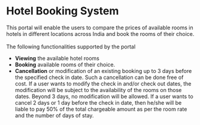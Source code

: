 # Hotel Booking System

This portal will enable the users to compare the prices of available rooms in hotels in different locations across India and book the rooms of their choice.<br/><br/>
The following functionalities supported by the portal<br/>
  - __Viewing__ the available hotel rooms
  - __Booking__ available rooms of their choice.
  - __Cancellation__ or modification of an existing booking up to 3 days before the specified check in date. Such a cancellation can be done free of cost. If a user wants to modify the check in
and/or check out dates, the modification will be subject to the availability of the rooms on those dates. Beyond 3 days, no modification will be allowed. If a user wants to cancel 2 days or 1 day before the check in date, then he/she will be liable to pay 50% of the total
chargeable amount as per the room rate and the number of days of stay.
